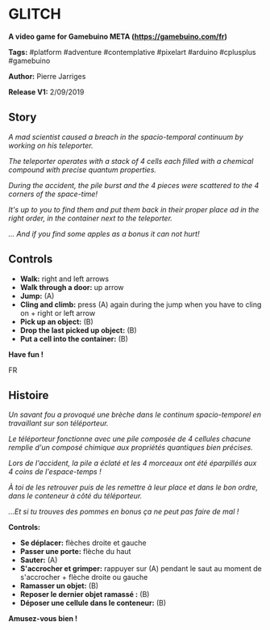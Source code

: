 # GLITCH #
**A video game for Gamebuino META (https://gamebuino.com/fr)**

**Tags:** #platform #adventure #contemplative #pixelart #arduino #cplusplus #gamebuino

**Author:** Pierre Jarriges

**Release V1:** 2/09/2019

## Story ##
*A mad scientist caused a breach in the spacio-temporal continuum by working on his teleporter.*

*The teleporter operates with a stack of 4 cells each filled with a chemical compound with precise quantum properties.*


*During the accident, the pile burst and the 4 pieces were scattered to the 4 corners of the space-time!*

*It's up to you to find them and put them back in their proper place ad in the right order, in the container next to the teleporter.*


*... And if you find some apples as a bonus it can not hurt!*

## Controls ##
- **Walk:** right and left arrows
- **Walk through a door:** up arrow
- **Jump:** (A)
- **Cling and climb:** press (A) again during the jump when you have to cling on + right or left arrow
- **Pick up an object:** (B)
- **Drop the last picked up object:** (B)
- **Put a cell into the container:** (B)

**Have fun !**

FR

## Histoire ##
*Un savant fou a provoqué une brèche dans le continum spacio-temporel en travaillant sur son téléporteur.*

*Le téléporteur fonctionne avec une pile composée de 4 cellules chacune remplie d'un composé chimique aux propriétés quantiques bien précises.*


*Lors de l'accident, la pile a éclaté et les 4 morceaux ont été éparpillés aux 4 coins de l'espace-temps !* 

*À toi de les retrouver puis de les remettre à leur place et dans le bon ordre, dans le conteneur à côté du téléporteur.*


*...Et si tu trouves des pommes en bonus ça ne peut pas faire de mal !*

**Controls:**
- **Se déplacer:** flèches droite et gauche
- **Passer une porte:** flèche du haut
- **Sauter:** (A)
- **S'accrocher et grimper:** rappuyer sur (A) pendant le saut au moment de s'accrocher + flèche droite ou gauche
- **Ramasser un objet:** (B)
- **Reposer le dernier objet ramassé :** (B)
- **Déposer une cellule dans le conteneur:** (B)

**Amusez-vous bien !**
